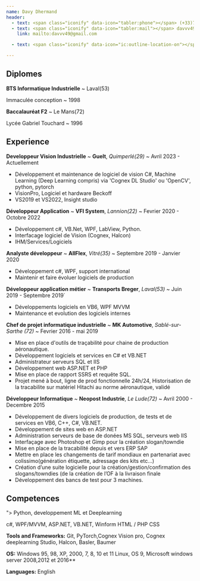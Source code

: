 ```yaml
---
name: Davy Dhermand
header:
  - text: <span class="iconify" data-icon="tabler:phone"></span> (+33)7 65 55 33 77
  - text: <span class="iconify" data-icon="tabler:mail"></span> davvv49@gmail.com
    link: mailto:davvv49@gmail.com

  - text: <span class="iconify" data-icon="ic:outline-location-on"></span> 1214 Kerlec, 29380 Bannalec

---
```


## Diplomes


**BTS Informatique Industrielle**
   ~ Laval(53)

 Immaculée conception
  ~ 1998

**Baccalauréat F2**
  ~ Le Mans(72)

Lycée Gabriel Touchard
  ~ 1996

## Experience
**Developpeur Vision Industrielle**
  ~ __Guelt__, _Quimperlé(29)_
  ~ Avril 2023 - Actuellement
- Développement et maintenance de logiciel de vision C#, Machine Learning (Deep Learning compris) via 'Cognex DL Studio' ou 'OpenCV', python, pytorch
- VisionPro, Logiciel et hardware Beckoff
- VS2019 et VS2022, Insight studio

**Développeur Application**
  ~ __VFI System__, _Lannion(22)_
  ~ Fevrier 2020 - Octobre 2022

- Développement c#, VB.Net, WPF, LabView, Python.
- Interfacage logiciel de Vision (Cognex, Halcon)
- IHM/Services/Logiciels

**Analyste développeur**
  ~ __AllFlex__, _Vitré(35)_
  ~ Septembre 2019 - Janvier 2020

- Développement c#, WPF, support international
- Maintenir et faire évoluer logiciels de production

**Développeur application métier**
  ~ __Transports Breger__, _Laval(53)_
  ~ Juin 2019 - Septembre 2019`
- Développements logiciels en VB6, WPF MVVM
- Maintenance et evolution des logiciels internes

**Chef de projet informatique industrielle**
  ~ __MK Automotive__,  _Sablé-sur-Sarthe (72)_
  ~ Fevrier 2016 - mai 2019

- Mise en place d'outils de traçabilité pour chaine de production aéronautique.
- Développement logiciels et services en C# et VB.NET 
- Administrateur serveurs SQL et IIS
- Développement web ASP.NET et PHP 
- Mise en place de rapport SSRS et requête SQL. 
- Projet mené à bout, ligne de prod fonctionnelle 24h/24, Historisation de la tracabilite sur matériel Hitachi au norme aéronautique, validé

**Développeur Informatique**
  ~ __Neopost Industrie__, _Le Lude(72)_
  ~ Avril 2000 - Decembre 2015

- Développement de divers logiciels de production, de tests et de services en VB6, C++, C#, VB.NET.
- Développement de sites web en ASP.NET 
- Administration serveurs de base de donées MS SQL, serveurs web IIS 
- Interfaçage avec Photoshop et Gimp pour la création slogan/towndie
- Mise en place de la tracabilité depuis et vers ERP SAP
- Mettre en place les changements de tarif mondiaux en partenariat avec colissimo(génération étiquette, adressage des kits etc…) 
- Création d’une suite logicielle pour la création/gestion/confirmation des slogans/towndies (de la création de l’OF à la livraison finale
- Développement des bancs de test pour 3 machines.

## Competences

<span class="iconify" data-icon="skill-icons:python-light" />"></span> Python, developpement ML et Deeplearning

<span class="iconify" data-icon="skill-icons:visualstudio-dark"></span>  c#, WPF/MVVM, ASP.NET, VB.NET, Winform 
<span class="iconify" data-icon="vscode-icons:file-type-html">
</span> HTML / PHP <span class="iconify" data-icon="vscode-icons:file-type-css"></span>CSS

**Tools and Frameworks:** Git, PyTorch,Cognex Vision pro, Cognex deeplearning Studio, Halcon, Basler, Baumer

**OS:** Windows 95, 98, XP, 2000, 7, 8, 10 et 11 Linux, OS 9, Microsoft windows server 2008,2012 et 2016** 

**Languages:** English 




